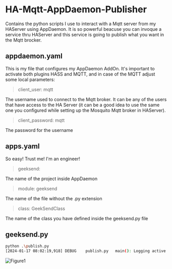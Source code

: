 # HA-Mqtt-AppDaemon-Publisher
Contains the python scripts I use to interact with a Mqtt server from my HAServer using AppDaemon. It is so powerful beacuse you can invoque a service thru HAServer and this service is going to publish what you want in the Mqtt brocker.

## appdaemon.yaml

This is my file that configures my AppDaemon AddOn. It's important to activate both plugins HASS and MQTT, and in case of the MQTT adjust some local parameters:

> client_user: mqtt

The username used to connect to the Mqtt broker. It can be any of the users that have access to the HA Server (it can be a good idea to use the same one you configured while setting up the Mosquito Mqtt broker in HAServer).

> client_password: mqtt

The password for the username

## apps.yaml

So easy! Trust me! I'm an engineer! 

> geeksend:

The name of the project inside AppDaemon

>  module: geeksend

The name of the file without the .py extension

>  class: GeekSendClass

The name of the class you have defined inside the geeksend.py file

## geeksend.py
```sh
python .\publish.py
[2024-01-17 08:02:19,918] DEBUG    publish.py   main(): Logging active for me: publish.py
```

![Figure1](Figure_1.png)
